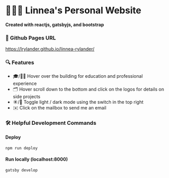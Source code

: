 # 👩🏼‍🦰 Linnea's Personal Website

**Created with reactjs, gatsbyjs, and bootstrap**

### 🔗 Github Pages URL

https://lrylander.github.io/linnea-rylander/

### 🔍 Features
- 🎓/👩‍💻 Hover over the building for education and professional experience
- 🗂️ Hover scroll down to the bottom and click on the logos for details on side projects
- ☀️/🌙 Toggle light / dark mode using the switch in the top right
- ✉️ Click on the mailbox to send me an email 


### 🛠️ Helpful Development Commands

#### Deploy

`npm run deploy`

#### Run locally (localhost:8000)

`gatsby develop`
